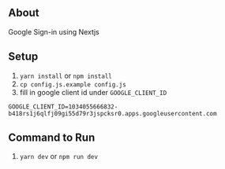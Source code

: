 ## About

Google Sign-in using Nextjs

## Setup

1. `yarn install` or `npm install`
2. `cp config.js.example config.js`
3. fill in google client id under `GOOGLE_CLIENT_ID`

`GOOGLE_CLIENT_ID=1034055666832-b418rs1j6qlfj09gi55d79r3jspcksr0.apps.googleusercontent.com`

## Command to Run

1. `yarn dev` or `npm run dev`
